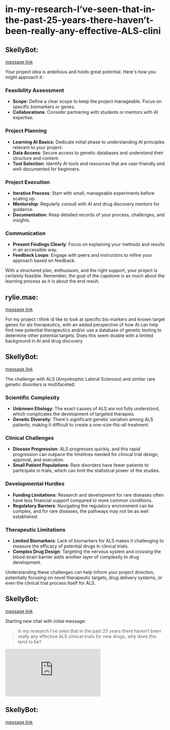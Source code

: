 # in-my-research-I’ve-seen-that-in-the-past-25-years-there-haven’t-been-really-any-effective-ALS-clini

## **SkellyBot**:

 [message link](https://discord.com/channels/1194766712680222800/1214036006500696074/1214039565006934038) 

 Your project idea is ambitious and holds great potential. Here's how you might approach it:

### Feasibility Assessment
- **Scope**: Define a clear scope to keep the project manageable. Focus on specific biomarkers or genes.
- **Collaborations**: Consider partnering with students or mentors with AI expertise.

### Project Planning
- **Learning AI Basics**: Dedicate initial phase to understanding AI principles relevant to your project.
- **Data Access**: Secure access to genetic databases and understand their structure and content.
- **Tool Selection**: Identify AI tools and resources that are user-friendly and well-documented for beginners.

### Project Execution
- **Iterative Process**: Start with small, manageable experiments before scaling up.
- **Mentorship**: Regularly consult with AI and drug discovery mentors for guidance.
- **Documentation**: Keep detailed records of your process, challenges, and insights.

### Communication
- **Present Findings Clearly**: Focus on explaining your methods and results in an accessible way.
- **Feedback Loops**: Engage with peers and instructors to refine your approach based on feedback.

With a structured plan, enthusiasm, and the right support, your project is certainly feasible. Remember, the goal of the capstone is as much about the learning process as it is about the end result.

## **rylie.mae**:

 [message link](https://discord.com/channels/1194766712680222800/1214036006500696074/1214039562620379147) 

 For my project i think id like to look at specific bio markers and known target genes for als therapeutics, with an added perspective of how AI can help find new potential therapeutics and/or use a database of genetic testing to determine other potential targets. Does this seem doable with a limited background in AI and drug discovery

## **SkellyBot**:

 [message link](https://discord.com/channels/1194766712680222800/1214036006500696074/1214036015187099669) 

 The challenge with ALS (Amyotrophic Lateral Sclerosis) and similar rare genetic disorders is multifaceted:

### Scientific Complexity
- **Unknown Etiology**: The exact causes of ALS are not fully understood, which complicates the development of targeted therapies.
- **Genetic Diversity**: There's significant genetic variation among ALS patients, making it difficult to create a one-size-fits-all treatment.

### Clinical Challenges
- **Disease Progression**: ALS progresses quickly, and this rapid progression can outpace the timelines needed for clinical trial design, approval, and execution.
- **Small Patient Populations**: Rare disorders have fewer patients to participate in trials, which can limit the statistical power of the studies.

### Developmental Hurdles
- **Funding Limitations**: Research and development for rare diseases often have less financial support compared to more common conditions.
- **Regulatory Barriers**: Navigating the regulatory environment can be complex, and for rare diseases, the pathways may not be as well established.

### Therapeutic Limitations
- **Limited Biomarkers**: Lack of biomarkers for ALS makes it challenging to measure the efficacy of potential drugs in clinical trials.
- **Complex Drug Design**: Targeting the nervous system and crossing the blood-brain barrier adds another layer of complexity to drug development.

Understanding these challenges can help inform your project direction, potentially focusing on novel therapeutic targets, drug delivery systems, or even the clinical trial process itself for ALS.

## **SkellyBot**:

 [message link](https://discord.com/channels/1194766712680222800/1214036006500696074/1214036009659007067) 

 Starting new chat with initial message:

> in my research I’ve seen that in the past 25 years there haven’t been really any effective ALS clinical trials for new drugs, why does this tend to be?

![chat-1214036006500696074.json](https://cdn.discordapp.com/attachments/1214036006500696074/1214039634976440441/chat-1214036006500696074.json?ex=66135904&is=6600e404&hm=cfe6b21ce8e76fb5b2ba69b3d58725c480c96e6471e0ed76ae91410104ee5a21&)

## **SkellyBot**:

 [message link](https://discord.com/channels/1194766712680222800/1214036006500696074/1214036007826096148) 

 

